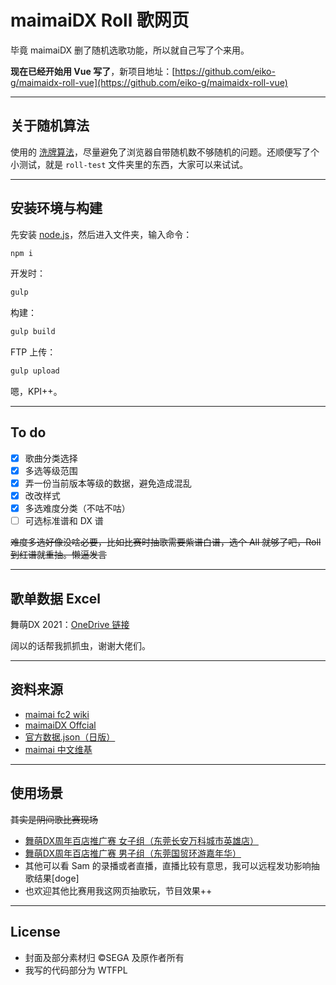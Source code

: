 # maimaiDX Roll 歌网页

毕竟 maimaiDX 删了随机选歌功能，所以就自己写了个来用。

**现在已经开始用 Vue 写了**，新项目地址：[https://github.com/eiko-g/maimaidx-roll-vue](https://github.com/eiko-g/maimaidx-roll-vue)

---

## 关于随机算法

使用的 [洗牌算法](https://www.zhihu.com/question/68330851)，尽量避免了浏览器自带随机数不够随机的问题。还顺便写了个小测试，就是 `roll-test` 文件夹里的东西，大家可以来试试。

---

## 安装环境与构建

先安装 [node.js](https://nodejs.org)，然后进入文件夹，输入命令：

```bash
npm i
```

开发时：

```bash
gulp
```

构建：

```bash
gulp build
```

FTP 上传：

```bash
gulp upload
```

嗯，KPI++。

---

## To do

- [x] 歌曲分类选择
- [x] 多选等级范围
- [x] 弄一份当前版本等级的数据，避免造成混乱
- [x] 改改样式
- [x] 多选难度分类（不咕不咕）
- [ ] 可选标准谱和 DX 谱

~~难度多选好像没啥必要，比如比赛时抽歌需要紫谱白谱，选个 All 就够了吧，Roll 到红谱就重抽。懒逼发言~~

---

## 歌单数据 Excel

舞萌DX 2021：[OneDrive 链接](https://1drv.ms/x/s!ArePsgkuEqXhqmnLl0QyCovF9Sq1?e=amxLw2)

阔以的话帮我抓抓虫，谢谢大佬们。

---

## 资料来源

- [maimai fc2 wiki](https://maimai.wiki.fc2.com/)
- [maimaiDX Offcial](https://maimai.sega.jp/song/)
- [官方数据.json（日版）](https://maimai.sega.jp/data/DXsongs.json)
- [maimai 中文维基](https://maimai.fandom.com/zh/wiki/Maimai%E4%B8%AD%E6%96%87_%E7%BB%B4%E5%9F%BA)

---

## 使用场景
~~其实是阴间歌比赛现场~~
- [舞萌DX周年百店推广赛 女子组（东莞长安万科城市英雄店）](https://www.bilibili.com/video/BV1DV411t7zi)
- [舞萌DX周年百店推广赛 男子组（东莞国贸环游嘉年华）](https://www.bilibili.com/video/BV17y4y1n7Vs)
- 其他可以看 Sam 的录播或者直播，直播比较有意思，我可以远程发功影响抽歌结果\[doge\]
- 也欢迎其他比赛用我这网页抽歌玩，节目效果++

---

## License
- 封面及部分素材归 &copy;SEGA 及原作者所有
- 我写的代码部分为 WTFPL
